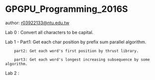 # GPGPU_Programming_2016S
author: r03922133@ntu.edu.tw

Lab 0 : Convert all characters to be capital.

Lab 1 - Part1: Get each char position by prefix sum parallel algorithm. 

        part2: Get each word's first position by thrust library. 
        
        part3: Get each word's longest increasing subsequence by some algorithm.

Lab 2 : 
